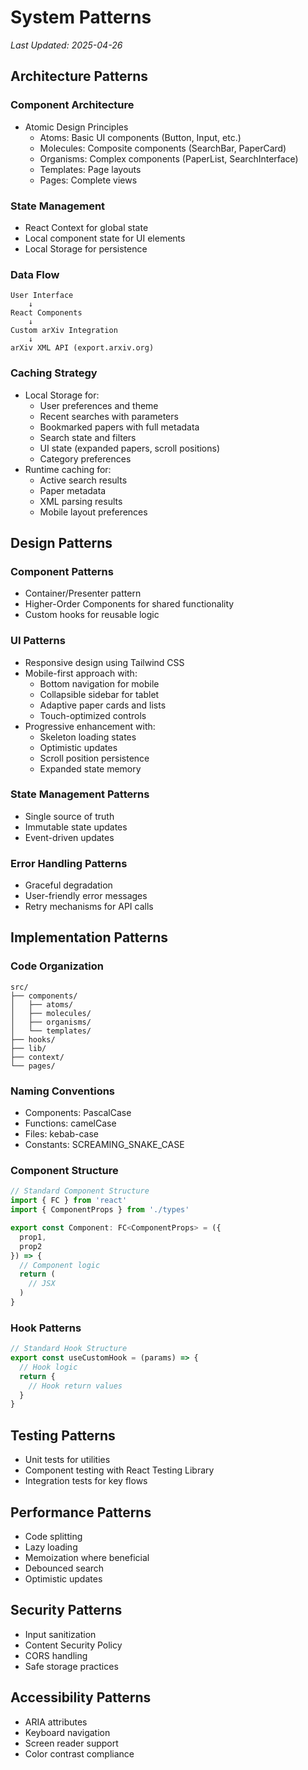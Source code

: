# System Patterns
*Last Updated: 2025-04-26*

## Architecture Patterns

### Component Architecture
- Atomic Design Principles
  - Atoms: Basic UI components (Button, Input, etc.)
  - Molecules: Composite components (SearchBar, PaperCard)
  - Organisms: Complex components (PaperList, SearchInterface)
  - Templates: Page layouts
  - Pages: Complete views

### State Management
- React Context for global state
- Local component state for UI elements
- Local Storage for persistence

### Data Flow
```
User Interface
    ↓
React Components
    ↓
Custom arXiv Integration
    ↓
arXiv XML API (export.arxiv.org)
```

### Caching Strategy
- Local Storage for:
  - User preferences and theme
  - Recent searches with parameters
  - Bookmarked papers with full metadata
  - Search state and filters
  - UI state (expanded papers, scroll positions)
  - Category preferences
- Runtime caching for:
  - Active search results
  - Paper metadata
  - XML parsing results
  - Mobile layout preferences

## Design Patterns

### Component Patterns
- Container/Presenter pattern
- Higher-Order Components for shared functionality
- Custom hooks for reusable logic

### UI Patterns
- Responsive design using Tailwind CSS
- Mobile-first approach with:
  - Bottom navigation for mobile
  - Collapsible sidebar for tablet
  - Adaptive paper cards and lists
  - Touch-optimized controls
- Progressive enhancement with:
  - Skeleton loading states
  - Optimistic updates
  - Scroll position persistence
  - Expanded state memory

### State Management Patterns
- Single source of truth
- Immutable state updates
- Event-driven updates

### Error Handling Patterns
- Graceful degradation
- User-friendly error messages
- Retry mechanisms for API calls

## Implementation Patterns

### Code Organization
```
src/
├── components/
│   ├── atoms/
│   ├── molecules/
│   ├── organisms/
│   └── templates/
├── hooks/
├── lib/
├── context/
└── pages/
```

### Naming Conventions
- Components: PascalCase
- Functions: camelCase
- Files: kebab-case
- Constants: SCREAMING_SNAKE_CASE

### Component Structure
```typescript
// Standard Component Structure
import { FC } from 'react'
import { ComponentProps } from './types'

export const Component: FC<ComponentProps> = ({
  prop1,
  prop2
}) => {
  // Component logic
  return (
    // JSX
  )
}
```

### Hook Patterns
```typescript
// Standard Hook Structure
export const useCustomHook = (params) => {
  // Hook logic
  return {
    // Hook return values
  }
}
```

## Testing Patterns
- Unit tests for utilities
- Component testing with React Testing Library
- Integration tests for key flows

## Performance Patterns
- Code splitting
- Lazy loading
- Memoization where beneficial
- Debounced search
- Optimistic updates

## Security Patterns
- Input sanitization
- Content Security Policy
- CORS handling
- Safe storage practices

## Accessibility Patterns
- ARIA attributes
- Keyboard navigation
- Screen reader support
- Color contrast compliance